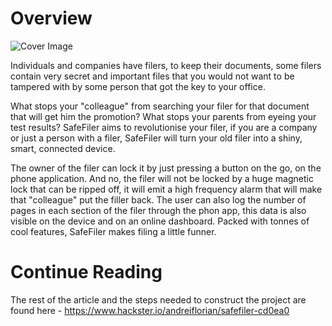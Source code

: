 # Overview
![Cover Image](https://hackster.imgix.net/uploads/attachments/774999/cover_image_EOZz2q0bQq.JPG?auto=compress%2Cformat&w=900&h=675&fit=min)

Individuals and companies have filers, to keep their documents, some filers contain very secret and important files that you would not want to be tampered with by some person that got the key to your office.

What stops your "colleague" from searching your filer for that document that will get him the promotion? What stops your parents from eyeing your test results? SafeFiler aims to revolutionise your filer, if you are a company or just a person with a filer, SafeFiler will turn your old filer into a shiny, smart, connected device.

The owner of the filer can lock it by just pressing a button on the go, on the phone application. And no, the filer will not be locked by a huge magnetic lock that can be ripped off, it will emit a high frequency alarm that will make that "colleague" put the filler back. The user can also log the number of pages in each section of the filer through the phon app, this data is also visible on the device and on an online dashboard. Packed with tonnes of cool features, SafeFiler makes filing a little funner.

# Continue Reading
The rest of the article and the steps needed to construct the project are found here - https://www.hackster.io/andreiflorian/safefiler-cd0ea0
